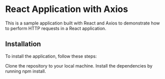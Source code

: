 # React Application with Axios
This is a sample application built with React and Axios to demonstrate how to perform HTTP requests in a React application.

## Installation
To install the application, follow these steps:

Clone the repository to your local machine.
Install the dependencies by running npm install.